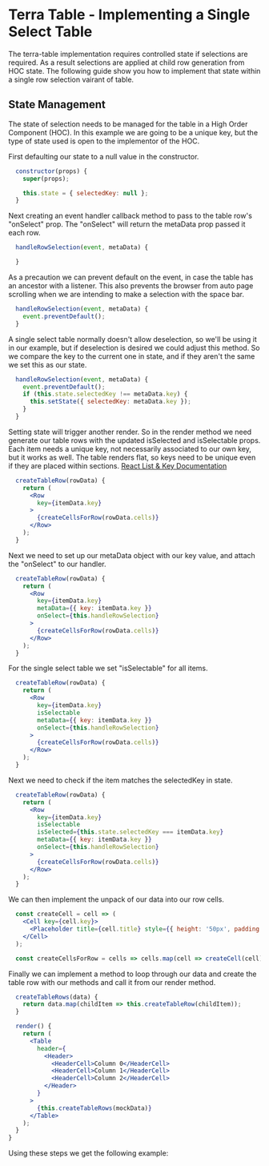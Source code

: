 # Terra Table - Implementing a Single Select Table

The terra-table implementation requires controlled state if selections are required. As a result selections are applied at child row generation from HOC state. The following guide show you how to implement that state within a single row selection vairant of table.

## State Management
The state of selection needs to be managed for the table in a High Order Component (HOC). In this example we are going to be a unique key, but the type of state used is open to the implementor of the HOC.

 First defaulting our state to a null value in the constructor. 
```jsx
  constructor(props) {
    super(props);

    this.state = { selectedKey: null };
  }
```
Next creating an event handler callback method to pass to the table row's "onSelect" prop. The "onSelect" will return the metaData prop passed it each row.
```jsx
  handleRowSelection(event, metaData) {

  }
```
As a precaution we can prevent default on the event, in case the table has an ancestor with a listener. This also prevents the browser from auto page scrolling when we are intending to make a selection with the space bar.
```jsx
  handleRowSelection(event, metaData) {
    event.preventDefault();
  }
```
A single select table normally doesn't allow deselection, so we'll be using it in our example, but if deselection is desired we could adjust this method. So we compare the key to the current one in state, and if they aren't the same we set this as our state.
```jsx
  handleRowSelection(event, metaData) {
    event.preventDefault();
    if (this.state.selectedKey !== metaData.key) {
      this.setState({ selectedKey: metaData.key });
    }
  }
```
Setting state will trigger another render. So in the render method we need generate our table rows with the updated isSelected and isSelectable props. Each item needs a unique key, not necessarily associated to our own key, but it works as well. The table renders flat, so keys need to be unique even if they are placed within sections.
[React List & Key Documentation](https://reactjs.org/docs/lists-and-keys.html)
```jsx
  createTableRow(rowData) {
    return (
      <Row
        key={itemData.key}
      >
        {createCellsForRow(rowData.cells)}
      </Row>
    );
  }
```
Next we need to set up our metaData object with our key value, and attach the "onSelect" to our handler.
```jsx
  createTableRow(rowData) {
    return (
      <Row
        key={itemData.key}
        metaData={{ key: itemData.key }}
        onSelect={this.handleRowSelection}
      >
        {createCellsForRow(rowData.cells)}
      </Row>
    );
  }
```
For the single select table we set "isSelectable" for all items.
```jsx
  createTableRow(rowData) {
    return (
      <Row
        key={itemData.key}
        isSelectable
        metaData={{ key: itemData.key }}
        onSelect={this.handleRowSelection}
      >
        {createCellsForRow(rowData.cells)}
      </Row>
    );
  }
```
Next we need to check if the item matches the selectedKey in state.
```jsx
  createTableRow(rowData) {
    return (
      <Row
        key={itemData.key}
        isSelectable
        isSelected={this.state.selectedKey === itemData.key}
        metaData={{ key: itemData.key }}
        onSelect={this.handleRowSelection}
      >
        {createCellsForRow(rowData.cells)}
      </Row>
    );
  }
```
We can then implement the unpack of our data into our row cells.
```jsx
  const createCell = cell => (
    <Cell key={cell.key}>
      <Placeholder title={cell.title} style={{ height: '50px', padding: '0' }} />
    </Cell>
  );

  const createCellsForRow = cells => cells.map(cell => createCell(cell));
```
Finally we can implement a method to loop through our data and create the table row with our methods and call it from our render method. 
```jsx
  createTableRows(data) {
    return data.map(childItem => this.createTableRow(childItem));
  }

  render() {
    return (
      <Table
        header={
          <Header>
            <HeaderCell>Column 0</HeaderCell>
            <HeaderCell>Column 1</HeaderCell>
            <HeaderCell>Column 2</HeaderCell>
          </Header> 
        }
      >
        {this.createTableRows(mockData)}
      </Table>
    );
  }
}
  ```
  Using these steps we get the following example:
